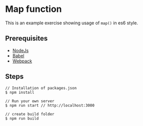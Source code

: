 # Map function
This is an example exercise showing usage of `map()` in es6 style.

## Prerequisites
<ul>
  <li><a href="https://nodejs.org">NodeJs</a></li>
  <li><a href="http://babeljs.io">Babel</a></li>
  <li><a href="https://webpack.js.org">Webpack</a></li>
</ul>

## Steps
```
// Installation of packages.json
$ npm install
```
```
// Run your own server
$ npm run start // http://localhost:3000
```
```
// create build folder
$ npm run build
```